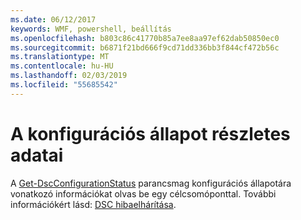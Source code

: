 ```yaml
---
ms.date: 06/12/2017
keywords: WMF, powershell, beállítás
ms.openlocfilehash: b803c86c41770b85a7ee8aa97ef62dab50850ec0
ms.sourcegitcommit: b6871f21bd666f9cd71dd336bb3f844cf472b56c
ms.translationtype: MT
ms.contentlocale: hu-HU
ms.lasthandoff: 02/03/2019
ms.locfileid: "55685542"
---
```

# <a name="details-about-configuration-status"></a>A konfigurációs állapot részletes adatai

A [Get-DscConfigurationStatus](https://technet.microsoft.com/library/mt517868.aspx) parancsmag konfigurációs állapotára vonatkozó információkat olvas be egy célcsomóponttal.
További információkért lásd: [DSC hibaelhárítása](https://msdn.microsoft.com/powershell/dsc/troubleshooting).
